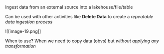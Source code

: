 Ingest data from an external source into a lakehouse/file/table

Can be used with other activities like **Delete Data** to create a *repeatable data ingestion process*

![[image-19.png]]

When to use? When we need to copy data (obvs) but *without applying any transformation*